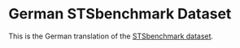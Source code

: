 # German STSbenchmark Dataset
This is the German translation of the [STSbenchmark dataset](https://ixa2.si.ehu.es/stswiki/index.php/STSbenchmark).
